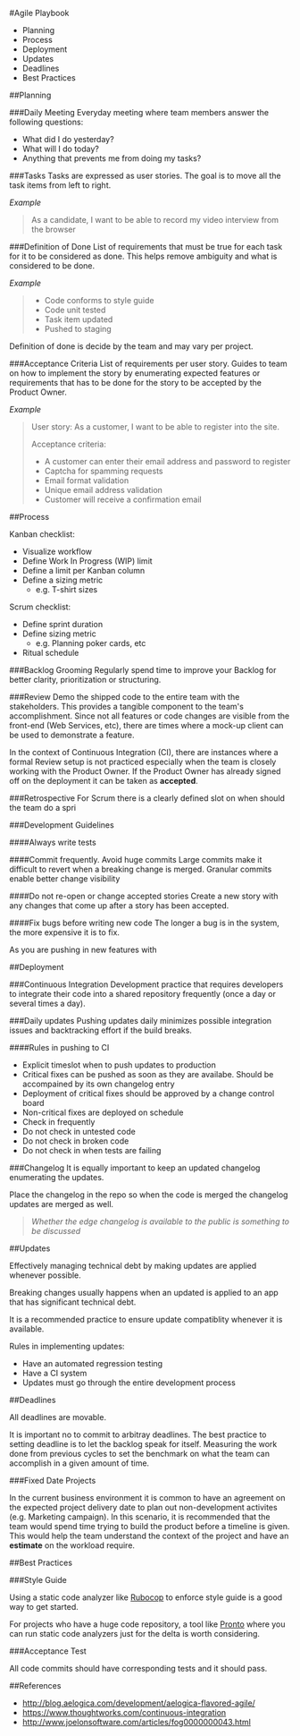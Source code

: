 #Agile Playbook

* Planning
* Process
* Deployment
* Updates
* Deadlines
* Best Practices

##Planning

###Daily Meeting
Everyday meeting where team members answer the following questions:

* What did I do yesterday?
* What will I do today?
* Anything that prevents me from doing my tasks?

###Tasks
Tasks are expressed as user stories. The goal is to move all the task items from left to right.

*Example*
> As a candidate, I want to be able to record my video interview from the browser

###Definition of Done
List of requirements that must be true for each task for it to be considered as done. This helps remove ambiguity and what is considered to be done.

*Example*
> * Code conforms to style guide
> * Code unit tested
> * Task item updated
> * Pushed to staging

Definition of done is decide by the team and may vary per project.

###Acceptance Criteria
List of requirements per user story. Guides to team on how to implement the story by enumerating expected features or requirements that has to be done for the story to be accepted by the Product Owner.

*Example*
> User story: As a customer, I want to be able to register into the site.
> 
> Acceptance criteria:
>
> * A customer can enter their email address and password to register
> * Captcha for spamming requests
> * Email format validation
> * Unique email address validation
> * Customer will receive a confirmation email

##Process

Kanban checklist:

* Visualize workflow
* Define Work In Progress (WIP) limit
* Define a limit per Kanban column
* Define a sizing metric
	* e.g. T-shirt sizes

Scrum checklist:

* Define sprint duration
* Define sizing metric
	* e.g. Planning poker cards, etc
* Ritual schedule

###Backlog Grooming
Regularly spend time to improve your Backlog for better clarity, prioritization or structuring.

###Review
Demo the shipped code to the entire team with the stakeholders. This provides a tangible component to the team's accomplishment. Since not all features or code changes are visible from the front-end (Web Services, etc), there are times where a mock-up client can be used to demonstrate a feature.

In the context of Continuous Integration (CI), there are instances where a formal Review setup is not practiced especially when the team is closely working with the Product Owner. If the Product Owner has already signed off on the deployment it can be taken as **accepted**.

###Retrospective
For Scrum there is a clearly defined slot on when should the team do a spri

###Development Guidelines

####Always write tests

####Commit frequently. Avoid huge commits
Large commits make it difficult to revert when a breaking change is merged. Granular commits enable better change visibility

####Do not re-open or change accepted stories
Create a new story with any changes that come up after a story has been accepted.

####Fix bugs before writing new code
The longer a bug is in the system, the more expensive it is to fix.

As you are pushing in new features with

##Deployment

###Continuous Integration
Development practice that requires developers to integrate their code into a shared repository frequently (once a day or several times a day).

###Daily updates
Pushing updates daily minimizes possible integration issues and backtracking effort if the build breaks.

####Rules in pushing to CI
* Explicit timeslot when to push updates to production
* Critical fixes can be pushed as soon as they are availabe. Should be accompained by its own changelog entry
* Deployment of critical fixes should be approved by a change control board
* Non-critical fixes are deployed on schedule
* Check in frequently
* Do not check in untested code
* Do not check in broken code
* Do not check in when tests are failing

###Changelog
It is equally important to keep an updated changelog enumerating the updates.

Place the changelog in the repo so when the code is merged the changelog updates are merged as well.

> *Whether the edge changelog is available to the public is something to be discussed*

##Updates

Effectively managing technical debt by making updates are applied whenever possible.

Breaking changes usually happens when an updated is applied to an app that has significant technical debt.

It is a recommended practice to ensure update compatiblity whenever it is available.

Rules in implementing updates:

* Have an automated regression testing
* Have a CI system
* Updates must go through the entire development process

##Deadlines

All deadlines are movable.

It is important no to commit to arbitray deadlines. The best practice to setting deadline is to let the backlog speak for itself. Measuring the work done from previous cycles to set the benchmark on what the team can accomplish in a given amount of time.

###Fixed Date Projects

In the current business environment it is common to have an agreement on the expected project delivery date to plan out non-development activites (e.g. Marketing campaign). In this scenario, it is recommended that the team would spend time trying to build the product before a timeline is given. This would help the team understand the context of the project and have an **estimate** on the workload require.

##Best Practices

###Style Guide

Using a static code analyzer like [Rubocop](https://github.com/bbatsov/rubocop) to enforce style guide is a good way to get started.

For projects who have a huge code repository, a tool like [Pronto](mmozuras/pronto) where you can run static code analyzers just for the delta is worth considering.

###Acceptance Test

All code commits should have corresponding tests and it should pass.

##References
* http://blog.aelogica.com/development/aelogica-flavored-agile/
* https://www.thoughtworks.com/continuous-integration
* http://www.joelonsoftware.com/articles/fog0000000043.html
